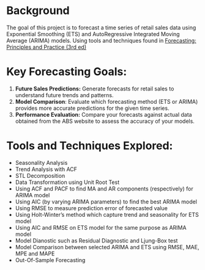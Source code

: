 # Background
The goal of this project is to forecast a time series of retail sales data using Exponential Smoothing (ETS) and AutoRegressive Integrated Moving Average (ARIMA) models.
Using tools and techniques found in [Forecasting: Principles and Practice (3rd ed)](https://otexts.com/fpp3/)

# Key Forecasting Goals:
1. **Future Sales Predictions:** Generate forecasts for retail sales to understand future trends and patterns.
2. **Model Comparison**: Evaluate which forecasting method (ETS or ARIMA) provides more accurate predictions for the given time series.
3. **Performance Evaluation:** Compare your forecasts against actual data obtained from the ABS website to assess the accuracy of your models.

# Tools and Techniques Explored:
- Seasonality Analysis
- Trend Analysis with ACF
- STL Decomposition
- Data Transformation using Unit Root Test
- Using ACF and PACF to find MA and AR components (respectively) for ARIMA  model
- Using AIC (by varying ARIMA parameters) to find the best ARIMA model
- Using RMSE to measure prediction error of forecasted value
- Using Holt-Winter’s method which capture trend and seasonality for ETS model
- Using AIC and RMSE on ETS model for the same purpose as ARIMA model
- Model Dianostic such as Residual Diagnostic and Ljung-Box test
- Model Comparison between selected ARIMA and ETS using RMSE, MAE, MPE and MAPE
- Out-Of-Sample Forecasting
